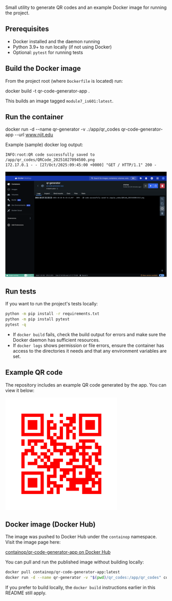 Small utility to generate QR codes and an example Docker image for running the project.

## Prerequisites

- Docker installed and the daemon running
- Python 3.9+ to run locally (if not using Docker)
- Optional: `pytest` for running tests

## Build the Docker image

From the project root (where `Dockerfile` is located) run:

docker build -t
qr-code-generator-app .

This builds an image tagged `module7_is601:latest`.

## Run the container

docker run -d --name qr-generator -v .:/app/qr_codes qr-code-generator-app --url www.njit.edu

Example (sample) docker log output:

```
INFO:root:QR code successfully saved to /app/qr_codes/QRCode_20251027094500.png
172.17.0.1 - - [27/Oct/2025:09:45:00 +0000] "GET / HTTP/1.1" 200 -
```

![Docker container logs](./docker_log.png)

## Run tests

If you want to run the project's tests locally:

```bash
python -m pip install -r requirements.txt
python -m pip install pytest
pytest -q
```

- If `docker build` fails, check the build output for errors and make sure the Docker daemon has sufficient resources.
- If `docker logs` shows permission or file errors, ensure the container has access to the directories it needs and that any environment variables are set.

## Example QR code

The repository includes an example QR code generated by the app. You can view it below:

![Example QR code](./QRCode_20251028013313.png)

## Docker image (Docker Hub)

The image was pushed to Docker Hub under the `containop` namespace. Visit the image page here:

[containop/qr-code-generator-app on Docker Hub](https://hub.docker.com/r/containop/qr-code-generator-app)

You can pull and run the published image without building locally:

```bash
docker pull containop/qr-code-generator-app:latest
docker run -d --name qr-generator -v "$(pwd)/qr_codes:/app/qr_codes" containop/qr-code-generator-app:latest --url https://www.njit.edu
```

If you prefer to build locally, the `docker build` instructions earlier in this README still apply.
